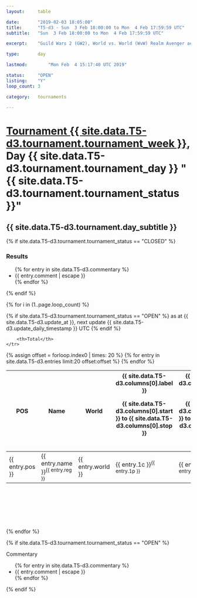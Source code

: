 ```yaml
---
layout: 	table

date: 		"2019-02-03 18:05:00"
title: 		"T5-d3 - Sun  3 Feb 18:00:00 to Mon  4 Feb 17:59:59 UTC"
subtitle: 	"Sun  3 Feb 18:00:00 to Mon  4 Feb 17:59:59 UTC"

excerpt:    "Guild Wars 2 (GW2), World vs. World (WvW) Realm Avenger achivement Tournament. \"Every Kill Counts\""

type:       day

lastmod: 		"Mon Feb  4 15:17:40 UTC 2019"

status:     "OPEN"
listing:    "Y"
loop_count: 3

category: 	tournaments

---
```

<div class="table_header">
    <h1><a href="{{ site.data.T5-d3.tournament.week_url }}">Tournament {{ site.data.T5-d3.tournament.tournament_week }}</a>, Day {{ site.data.T5-d3.tournament.tournament_day }} "{{ site.data.T5-d3.tournament.tournament_status }}"</h1>
    <h2>{{ site.data.T5-d3.tournament.day_subtitle }}</h2> 
</div>

{% if site.data.T5-d3.tournament.tournament_status == "CLOSED" %} 
<div class="commentary">
  <h3>Results</h3>
  <ul>
    {% for entry in site.data.T5-d3.commentary %}
    <li class="commentary_list">{{ entry.comment | escape }}</li>
    {% endfor %}
  </ul>
</div>
{% endif %}


{% for i in (1..page.loop_count) %}

{% if site.data.T5-d3.tournament.tournament_status == "OPEN" %} 
<span class="table_nextupdate">as at {{ site.data.T5-d3.update_at }}, next update {{ site.data.T5-d3.update_daily_timestamp }} UTC</span> 
{% endif %}

<table class="day_table">
  <colgroup>
    <col style="width:18px">
    <col style="width:55px">
    <col style="width:55px">
    <col style="width:12px">
    <col style="width:12px">
    <col style="width:12px">
    <col style="width:12px">
    <col style="width:12px">
    <col style="width:12px">
    <col style="width:12px">
    <col style="width:12px">
    <col style="width:12px">
    <col style="width:12px">
    <col style="width:12px">
    <col style="width:12px">
    <col style="width:12px">
    <col style="width:12px">
    <col style="width:12px">
    <col style="width:12px">
    <col style="width:12px">
    <col style="width:12px">
    <col style="width:12px">
    <col style="width:12px">
    <col style="width:12px">
    <col style="width:12px">
    <col style="width:12px">
    <col style="width:12px">
    <col style="width:18px">
  </colgroup>  
  <thead>
    <tr>
        <th>POS</th>
        <th class="AlignLeft">Name</th>
        <th class="AlignLeft">World</th>

<th><div class="label">{{ site.data.T5-d3.columns[0].label }}<p class="onhover">{{ site.data.T5-d3.columns[0].start }} to {{ site.data.T5-d3.columns[0].stop }}</p></div>​</th>
<th><div class="label">{{ site.data.T5-d3.columns[1].label }}<p class="onhover">{{ site.data.T5-d3.columns[1].start }} to {{ site.data.T5-d3.columns[1].stop }}</p></div>​</th>
<th><div class="label">{{ site.data.T5-d3.columns[2].label }}<p class="onhover">{{ site.data.T5-d3.columns[2].start }} to {{ site.data.T5-d3.columns[2].stop }}</p></div>​</th>
<th><div class="label">{{ site.data.T5-d3.columns[3].label }}<p class="onhover">{{ site.data.T5-d3.columns[3].start }} to {{ site.data.T5-d3.columns[3].stop }}</p></div>​</th>
<th><div class="label">{{ site.data.T5-d3.columns[4].label }}<p class="onhover">{{ site.data.T5-d3.columns[4].start }} to {{ site.data.T5-d3.columns[4].stop }}</p></div>​</th>
<th><div class="label">{{ site.data.T5-d3.columns[5].label }}<p class="onhover">{{ site.data.T5-d3.columns[5].start }} to {{ site.data.T5-d3.columns[5].stop }}</p></div>​</th>
<th><div class="label">{{ site.data.T5-d3.columns[6].label }}<p class="onhover">{{ site.data.T5-d3.columns[6].start }} to {{ site.data.T5-d3.columns[6].stop }}</p></div>​</th>
<th><div class="label">{{ site.data.T5-d3.columns[7].label }}<p class="onhover">{{ site.data.T5-d3.columns[7].start }} to {{ site.data.T5-d3.columns[7].stop }}</p></div>​</th>
<th><div class="label">{{ site.data.T5-d3.columns[8].label }}<p class="onhover">{{ site.data.T5-d3.columns[8].start }} to {{ site.data.T5-d3.columns[8].stop }}</p></div>​</th>
<th><div class="label">{{ site.data.T5-d3.columns[9].label }}<p class="onhover">{{ site.data.T5-d3.columns[9].start }} to {{ site.data.T5-d3.columns[9].stop }}</p></div>​</th>
<th><div class="label">{{ site.data.T5-d3.columns[10].label }}<p class="onhover">{{ site.data.T5-d3.columns[10].start }} to {{ site.data.T5-d3.columns[10].stop }}</p></div>​</th>

<th><div class="label">{{ site.data.T5-d3.columns[11].label }}<p class="onhover">{{ site.data.T5-d3.columns[11].start }} to {{ site.data.T5-d3.columns[11].stop }}</p></div>​</th>
<th><div class="label">{{ site.data.T5-d3.columns[12].label }}<p class="onhover">{{ site.data.T5-d3.columns[12].start }} to {{ site.data.T5-d3.columns[12].stop }}</p></div>​</th>
<th><div class="label">{{ site.data.T5-d3.columns[13].label }}<p class="onhover">{{ site.data.T5-d3.columns[13].start }} to {{ site.data.T5-d3.columns[13].stop }}</p></div>​</th>
<th><div class="label">{{ site.data.T5-d3.columns[14].label }}<p class="onhover">{{ site.data.T5-d3.columns[14].start }} to {{ site.data.T5-d3.columns[14].stop }}</p></div>​</th>
<th><div class="label">{{ site.data.T5-d3.columns[15].label }}<p class="onhover">{{ site.data.T5-d3.columns[15].start }} to {{ site.data.T5-d3.columns[15].stop }}</p></div>​</th>
<th><div class="label">{{ site.data.T5-d3.columns[16].label }}<p class="onhover">{{ site.data.T5-d3.columns[16].start }} to {{ site.data.T5-d3.columns[16].stop }}</p></div>​</th>
<th><div class="label">{{ site.data.T5-d3.columns[17].label }}<p class="onhover">{{ site.data.T5-d3.columns[17].start }} to {{ site.data.T5-d3.columns[17].stop }}</p></div>​</th>
<th><div class="label">{{ site.data.T5-d3.columns[18].label }}<p class="onhover">{{ site.data.T5-d3.columns[18].start }} to {{ site.data.T5-d3.columns[18].stop }}</p></div>​</th>
<th><div class="label">{{ site.data.T5-d3.columns[19].label }}<p class="onhover">{{ site.data.T5-d3.columns[19].start }} to {{ site.data.T5-d3.columns[19].stop }}</p></div>​</th>
<th><div class="label">{{ site.data.T5-d3.columns[20].label }}<p class="onhover">{{ site.data.T5-d3.columns[20].start }} to {{ site.data.T5-d3.columns[20].stop }}</p></div>​</th>

<th><div class="label">{{ site.data.T5-d3.columns[21].label }}<p class="onhover">{{ site.data.T5-d3.columns[21].start }} to {{ site.data.T5-d3.columns[21].stop }}</p></div>​</th>
<th><div class="label">{{ site.data.T5-d3.columns[22].label }}<p class="onhover">{{ site.data.T5-d3.columns[22].start }} to {{ site.data.T5-d3.columns[22].stop }}</p></div>​</th>
<th><div class="label">{{ site.data.T5-d3.columns[23].label }}<p class="onhover">{{ site.data.T5-d3.columns[23].start }} to {{ site.data.T5-d3.columns[23].stop }}</p></div>​</th>

        <th>Total</th>
    </tr>
  </thead>
  {% assign offset = forloop.index0 | times: 20 %}
<tbody>
{% for entry in site.data.T5-d3.entries limit:20 offset:offset %}
  <tr>
    <td class="pl{{ entry.pos }}">{{ entry.pos }}</td>
    <td class="AlignLeft">{{ entry.name }}<sup>{{ entry.reg }}</sup></td>
    <td class="AlignLeft">{{ entry.world }}</td>
    <td class="pl{{ entry.1p }}">{{ entry.1c }}<sup>{{ entry.1p }}</sup></td>
    <td class="pl{{ entry.2p }}">{{ entry.2c }}<sup>{{ entry.2p }}</sup></td>
    <td class="pl{{ entry.3p }}">{{ entry.3c }}<sup>{{ entry.3p }}</sup></td>
    <td class="pl{{ entry.4p }}">{{ entry.4c }}<sup>{{ entry.4p }}</sup></td>
    <td class="pl{{ entry.5p }}">{{ entry.5c }}<sup>{{ entry.5p }}</sup></td>
    <td class="pl{{ entry.6p }}">{{ entry.6c }}<sup>{{ entry.6p }}</sup></td>
    <td class="pl{{ entry.7p }}">{{ entry.7c }}<sup>{{ entry.7p }}</sup></td>
    <td class="pl{{ entry.8p }}">{{ entry.8c }}<sup>{{ entry.8p }}</sup></td>
    <td class="pl{{ entry.9p }}">{{ entry.9c }}<sup>{{ entry.9p }}</sup></td>
    <td class="pl{{ entry.10p }}">{{ entry.10c }}<sup>{{ entry.10p }}</sup></td>
    <td class="pl{{ entry.11p }}">{{ entry.11c }}<sup>{{ entry.11p }}</sup></td>
    <td class="pl{{ entry.12p }}">{{ entry.12c }}<sup>{{ entry.12p }}</sup></td>
    <td class="pl{{ entry.13p }}">{{ entry.13c }}<sup>{{ entry.13p }}</sup></td>
    <td class="pl{{ entry.14p }}">{{ entry.14c }}<sup>{{ entry.14p }}</sup></td>
    <td class="pl{{ entry.15p }}">{{ entry.15c }}<sup>{{ entry.15p }}</sup></td>
    <td class="pl{{ entry.16p }}">{{ entry.16c }}<sup>{{ entry.16p }}</sup></td>
    <td class="pl{{ entry.17p }}">{{ entry.17c }}<sup>{{ entry.17p }}</sup></td>
    <td class="pl{{ entry.18p }}">{{ entry.18c }}<sup>{{ entry.18p }}</sup></td>
    <td class="pl{{ entry.19p }}">{{ entry.19c }}<sup>{{ entry.19p }}</sup></td>
    <td class="pl{{ entry.20p }}">{{ entry.20c }}<sup>{{ entry.20p }}</sup></td>
    <td class="pl{{ entry.21p }}">{{ entry.21c }}<sup>{{ entry.21p }}</sup></td>
    <td class="pl{{ entry.22p }}">{{ entry.22c }}<sup>{{ entry.22p }}</sup></td>
    <td class="pl{{ entry.23p }}">{{ entry.23c }}<sup>{{ entry.23p }}</sup></td>
    <td class="pl{{ entry.24p }}">{{ entry.24c }}<sup>{{ entry.24p }}</sup></td>
    <td>{{ entry.total }}</td>
  </tr>
{% endfor %}  
</tbody>
</table>
<div class="leaderboard">
  <script async src="//pagead2.googlesyndication.com/pagead/js/adsbygoogle.js"></script>
  <!-- 728x90 -->
  <ins class="adsbygoogle"
       style="display:inline-block;width:728px;height:90px"
       data-ad-client="ca-pub-3274917281288240"
       data-ad-slot="3870538733"></ins>
  <script>
  (adsbygoogle = window.adsbygoogle || []).push({});
  </script>    
</div>
<br />
{% endfor %}

{% if site.data.T5-d3.tournament.tournament_status == "OPEN" %} 
<div class="commentary">
  <span class="commentary_title">Commentary</span>
  <ul>
    {% for entry in site.data.T5-d3.commentary %}
    <li class="commentary_list">{{ entry.comment | escape }}</li>
    {% endfor %}
  </ul>
</div>
{% endif %}


